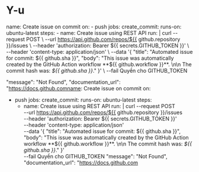 # Y-u
name: Create issue on commit on: - push jobs:   create_commit:     runs-on: ubuntu-latest     steps:     - name: Create issue using REST API       run: |         curl --request POST \         --url https://api.github.com/repos/${{ github.repository }}/issues \         --header 'authorization: Bearer ${{ secrets.GITHUB_TOKEN }}' \         --header 'content-type: application/json' \         --data '{           "title": "Automated issue for commit: ${{ github.sha }}",           "body": "This issue was automatically created by the GitHub Action workflow **${{ github.workflow }}**. \n\n The commit hash was: _${{ github.sha }}_."           }' \         --fail Quyền cho GITHUB_TOKEN

  "message": "Not Found",
  "documentation_url": "https://docs.github.comname: Create issue on commit
on:
- push
jobs:
  create_commit:
    runs-on: ubuntu-latest
    steps:
    - name: Create issue using REST API
      run: |
        curl --request POST \
        --url https://api.github.com/repos/${{ github.repository }}/issues \
        --header 'authorization: Bearer ${{ secrets.GITHUB_TOKEN }}' \
        --header 'content-type: application/json' \
        --data '{
          "title": "Automated issue for commit: ${{ github.sha }}",
          "body": "This issue was automatically created by the GitHub Action workflow **${{ github.workflow }}**. \n\n The commit hash was: _${{ github.sha }}_."
          }' \
        --fail
Quyền cho GITHUB_TOKEN
  "message": "Not Found",
  "documentation_url": "https://docs.github.com  
